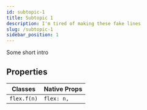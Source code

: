 ```yaml
---
id: subtopic-1
title: Subtopic 1
description: I'm tired of making these fake lines
slug: /subtopic-1
sidebar_position: 1
---
```


Some short intro

## Properties

| Classes           | Native Props                     |
|-------------------|----------------------------------|
| `flex.f(n)`       | `flex: n,`                       |
